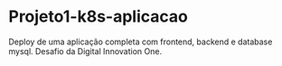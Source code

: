 # Projeto1-k8s-aplicacao
Deploy de uma aplicação completa com frontend, backend e database mysql.  Desafio da Digital Innovation One.
